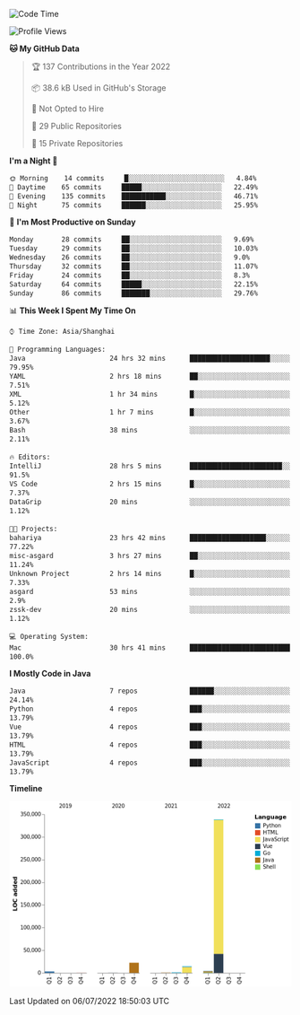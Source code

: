 <!--START_SECTION:waka-->
![Code Time](http://img.shields.io/badge/Code%20Time-0%20secs-blue)

![Profile Views](http://img.shields.io/badge/Profile%20Views-1-blue)

**🐱 My GitHub Data** 

> 🏆 137 Contributions in the Year 2022
 > 
> 📦 38.6 kB Used in GitHub's Storage 
 > 
> 🚫 Not Opted to Hire
 > 
> 📜 29 Public Repositories 
 > 
> 🔑 15 Private Repositories  
 > 
**I'm a Night 🦉** 

```text
🌞 Morning    14 commits     █░░░░░░░░░░░░░░░░░░░░░░░░   4.84% 
🌆 Daytime    65 commits     █████░░░░░░░░░░░░░░░░░░░░   22.49% 
🌃 Evening    135 commits    ███████████░░░░░░░░░░░░░░   46.71% 
🌙 Night      75 commits     ██████░░░░░░░░░░░░░░░░░░░   25.95%

```
📅 **I'm Most Productive on Sunday** 

```text
Monday       28 commits     ██░░░░░░░░░░░░░░░░░░░░░░░   9.69% 
Tuesday      29 commits     ██░░░░░░░░░░░░░░░░░░░░░░░   10.03% 
Wednesday    26 commits     ██░░░░░░░░░░░░░░░░░░░░░░░   9.0% 
Thursday     32 commits     ██░░░░░░░░░░░░░░░░░░░░░░░   11.07% 
Friday       24 commits     ██░░░░░░░░░░░░░░░░░░░░░░░   8.3% 
Saturday     64 commits     █████░░░░░░░░░░░░░░░░░░░░   22.15% 
Sunday       86 commits     ███████░░░░░░░░░░░░░░░░░░   29.76%

```


📊 **This Week I Spent My Time On** 

```text
⌚︎ Time Zone: Asia/Shanghai

💬 Programming Languages: 
Java                     24 hrs 32 mins      ████████████████████░░░░░   79.95% 
YAML                     2 hrs 18 mins       ██░░░░░░░░░░░░░░░░░░░░░░░   7.51% 
XML                      1 hr 34 mins        █░░░░░░░░░░░░░░░░░░░░░░░░   5.12% 
Other                    1 hr 7 mins         █░░░░░░░░░░░░░░░░░░░░░░░░   3.67% 
Bash                     38 mins             ░░░░░░░░░░░░░░░░░░░░░░░░░   2.11%

🔥 Editors: 
IntelliJ                 28 hrs 5 mins       ███████████████████████░░   91.5% 
VS Code                  2 hrs 15 mins       █░░░░░░░░░░░░░░░░░░░░░░░░   7.37% 
DataGrip                 20 mins             ░░░░░░░░░░░░░░░░░░░░░░░░░   1.12%

🐱‍💻 Projects: 
bahariya                 23 hrs 42 mins      ███████████████████░░░░░░   77.22% 
misc-asgard              3 hrs 27 mins       ██░░░░░░░░░░░░░░░░░░░░░░░   11.24% 
Unknown Project          2 hrs 14 mins       █░░░░░░░░░░░░░░░░░░░░░░░░   7.33% 
asgard                   53 mins             ░░░░░░░░░░░░░░░░░░░░░░░░░   2.9% 
zssk-dev                 20 mins             ░░░░░░░░░░░░░░░░░░░░░░░░░   1.12%

💻 Operating System: 
Mac                      30 hrs 41 mins      █████████████████████████   100.0%

```

**I Mostly Code in Java** 

```text
Java                     7 repos             ██████░░░░░░░░░░░░░░░░░░░   24.14% 
Python                   4 repos             ███░░░░░░░░░░░░░░░░░░░░░░   13.79% 
Vue                      4 repos             ███░░░░░░░░░░░░░░░░░░░░░░   13.79% 
HTML                     4 repos             ███░░░░░░░░░░░░░░░░░░░░░░   13.79% 
JavaScript               4 repos             ███░░░░░░░░░░░░░░░░░░░░░░   13.79%

```


**Timeline**

![Chart not found](https://raw.githubusercontent.com/youtiaoguagua/youtiaoguagua/master/charts/bar_graph.png) 


 Last Updated on 06/07/2022 18:50:03 UTC
<!--END_SECTION:waka-->